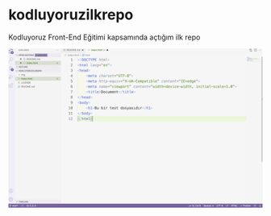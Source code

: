 # kodluyoruzilkrepo

Kodluyoruz Front-End Eğitimi kapsamında açtığım ilk repo

![Test Görseli](./img/ekran_resmi.png)
